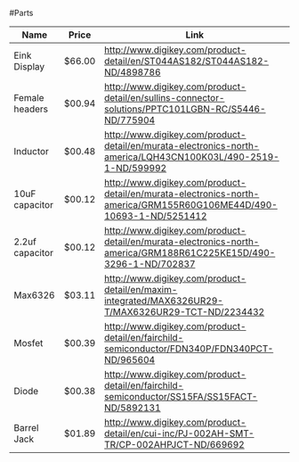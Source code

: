 #Parts

| Name            | Price  | Link                                                                                                                |
| --------------- | ------ | ------------------------------------------------------------------------------------------------------------------- |
| Eink Display    | $66.00 | http://www.digikey.com/product-detail/en/ST044AS182/ST044AS182-ND/4898786                                           |
| Female headers  | $00.94 | http://www.digikey.com/product-detail/en/sullins-connector-solutions/PPTC101LGBN-RC/S5446-ND/775904                 |
| Inductor        | $00.48 | http://www.digikey.com/product-detail/en/murata-electronics-north-america/LQH43CN100K03L/490-2519-1-ND/599992       |
| 10uF capacitor  | $00.12 | http://www.digikey.com/product-detail/en/murata-electronics-north-america/GRM155R60G106ME44D/490-10693-1-ND/5251412 |
| 2.2uf capacitor | $00.12 | http://www.digikey.com/product-detail/en/murata-electronics-north-america/GRM188R61C225KE15D/490-3296-1-ND/702837   |
| Max6326         | $03.11 | http://www.digikey.com/product-detail/en/maxim-integrated/MAX6326UR29-T/MAX6326UR29-TCT-ND/2234432                  |
| Mosfet          | $00.39 | http://www.digikey.com/product-detail/en/fairchild-semiconductor/FDN340P/FDN340PCT-ND/965604                        |
| Diode           | $00.38 | http://www.digikey.com/product-detail/en/fairchild-semiconductor/SS15FA/SS15FACT-ND/5892131                         |
| Barrel Jack     | $01.89 | http://www.digikey.com/product-detail/en/cui-inc/PJ-002AH-SMT-TR/CP-002AHPJCT-ND/669692                             |

